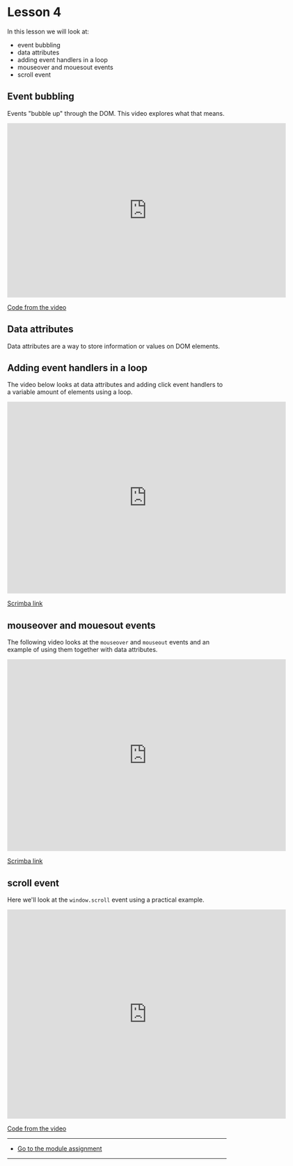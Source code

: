 # Lesson 4

In this lesson we will look at:

-   event bubbling
-   data attributes
-   adding event handlers in a loop
-   mouseover and mouesout events
-   scroll event

## Event bubbling

Events "bubble up" through the DOM. This video explores what that means.

<iframe src="https://player.vimeo.com/video/448069050" width="640" height="400" frameborder="0" allow="autoplay; fullscreen" allowfullscreen></iframe>

<a href="https://github.com/NoroffFEU/event-bubbling" target="_blank">Code from the video</a>

## Data attributes

Data attributes are a way to store information or values on DOM elements.

## Adding event handlers in a loop

The video below looks at data attributes and adding click event handlers to a variable amount of elements using a loop.

<iframe src="https://scrimba.com/c/c36wvqh8" width="640" height="440" frameborder="0" allow="autoplay; fullscreen" allowfullscreen></iframe>

<a href="https://scrimba.com/c/c36wvqh8" target="_blank">Scrimba link</a>

## mouseover and mouesout events

The following video looks at the `mouseover` and `mouseout` events and an example of using them together with data attributes.

<iframe src="https://scrimba.com/c/cyw3zwu4" width="640" height="440" frameborder="0" allow="autoplay; fullscreen" allowfullscreen></iframe>

<a href="https://scrimba.com/c/cyw3zwu4" target="_blank">Scrimba link</a>

## scroll event

Here we'll look at the `window.scroll` event using a practical example.

<iframe src="https://player.vimeo.com/video/448306814" width="640" height="480" frameborder="0" allow="autoplay; fullscreen" allowfullscreen></iframe>

<a href="https://github.com/NoroffFEU/scroll-event" target="_blank">Code from the video</a>

---

-   [Go to the module assignment](ma)

---
